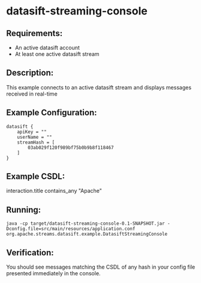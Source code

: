 datasift-streaming-console
==============================

Requirements:
-------------
 - An active datasift account
 - At least one active datasift stream

Description:
------------
This example connects to an active datasift stream and displays messages received in real-time

Example Configuration:
----------------------

    datasift {
        apiKey = ""
        userName = ""
        streamHash = [
            03ab029f120f989bf75b0b9b8f118467   
        ]
    }

Example CSDL:
-------------

interaction.title contains_any "Apache"

Running:
--------

    java -cp target/datasift-streaming-console-0.1-SNAPSHOT.jar -Dconfig.file=src/main/resources/application.conf org.apache.streams.datasift.example.DatasiftStreamingConsole

Verification:
-------------
You should see messages matching the CSDL of any hash in your config file presented immediately in the console.